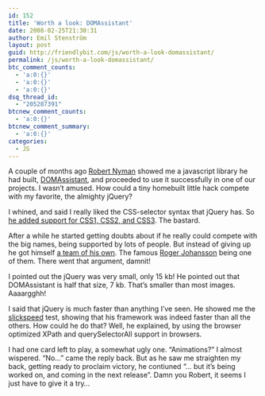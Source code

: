 ```yaml
---
id: 152
title: 'Worth a look: DOMAssistant'
date: 2008-02-25T21:30:31
author: Emil Stenström
layout: post
guid: http://friendlybit.com/js/worth-a-look-domassistant/
permalink: /js/worth-a-look-domassistant/
btc_comment_counts:
  - 'a:0:{}'
  - 'a:0:{}'
  - 'a:0:{}'
dsq_thread_id:
  - "205287391"
btcnew_comment_counts:
  - 'a:0:{}'
btcnew_comment_summary:
  - 'a:0:{}'
categories:
  - JS
---
```

A couple of months ago [Robert Nyman](http://www.robertnyman.com/) showed me a javascript library he had built, [DOMAssistant](http://domassistant.com/), and proceeded to use it successfully in one of our projects. I wasn&#8217;t amused. How could a tiny homebuilt little hack compete with my favorite, the almighty jQuery?

I whined, and said I really liked the CSS-selector syntax that jQuery has. So [he added support for CSS1, CSS2, and CSS3](http://www.robertnyman.com/2007/12/17/domassistant-25-released-css-selector-support-new-ajax-methods-and-more-goodies-added/). The bastard.

After a while he started getting doubts about if he really could compete with the big names, being supported by lots of people. But instead of giving up he got himself [a team of his own](http://domassistant.com/about/). The famous [Roger Johansson](http://www.456bereastreet.com/about/) being one of them. There went that argument, damnit!

I pointed out the jQuery was very small, only 15 kb! He pointed out that DOMAssistant is half that size, 7 kb. That&#8217;s smaller than most images. Aaaargghh!

I said that jQuery is much faster than anything I&#8217;ve seen. He showed me the [slickspeed](http://www.domassistant.com/slickspeed/) test, showing that his framework was indeed faster than all the others. How could he do that? Well, he explained, by using the browser optimized XPath and querySelectorAll support in browsers.

I had one card left to play, a somewhat ugly one. &#8220;Animations?&#8221; I almost wispered. &#8220;No&#8230;&#8221; came the reply back. But as he saw me straighten my back, getting ready to proclaim victory, he contiuned &#8220;&#8230; but it&#8217;s being worked on, and coming in the next release&#8221;. Damn you Robert, it seems I just have to give it a try&#8230;
